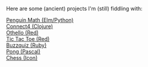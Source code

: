 Here are some (ancient) projects I'm (still) fiddling with:

<a href="/penguinmath">Penguin Math (Elm/Python)</a>
<br>
<a href="/connect4">Connect4 (Clojure)</a>
<br>
<a href="/othello">Othello (Red)</a>
<br>
<a href="/tictactoe">Tic Tac Toe (Red)</a>
<br>
<a href="/buzzquiz">Buzzquiz (Ruby)</a>
<br>
<a href="/pong">Pong (Pascal)</a>
<br>
<a href="/chess">Chess (Icon)</a>
